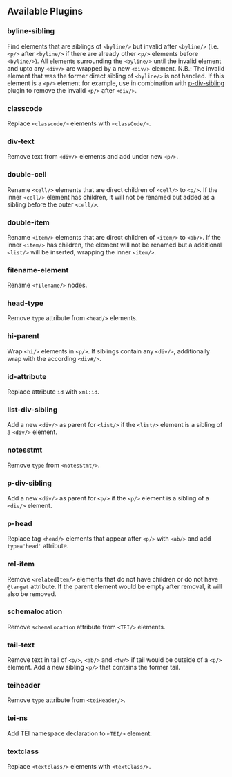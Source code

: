 ## Available Plugins
### byline-sibling
Find elements that are siblings of ```<byline/>``` but invalid after ```<byline/>``` (i.e. ```<p/>``` after ```<byline/>``` if there are already other ```<p/>``` elements before ```<byline/>```). All elements surrounding the ```<byline/>``` until the invalid element and upto any ```<div/>``` are wrapped by a new ```<div/>``` element.
N.B.: The invalid element that was the former direct sibling of ```<byline/>``` is not handled. If this element is a  ```<p/>``` element for example,  use in combination with [p-div-sibling](#p-div-sibling) plugin to remove the invalid ```<p/>``` after  ```<div/>```.

### classcode
Replace ```<classcode/>``` elements with ```<classCode/>```.

### div-text
Remove text from ```<div/>``` elements and add under new ```<p/>```.

### double-cell
Rename ```<cell/>``` elements that are direct children of ```<cell/>``` to ```<p/>```. If the inner ```<cell/>``` element has children, it will not be renamed but added as a sibling before the outer ```<cell/>```.

### double-item
Rename ```<item/>``` elements that are direct children of  ```<item/>``` to ```<ab/>```. If the inner ```<item/>``` has children, the element will not be renamed but a additional ```<list/>``` will be inserted, wrapping the inner ```<item/>```.

### filename-element
Rename ```<filename/>``` nodes.

### head-type
Remove ```type``` attribute from ```<head/>``` elements.

### hi-parent
Wrap ```<hi/>``` elements in ```<p/>```. If siblings contain any ```<div/>```, additionally wrap with the according ```<div#/>```.

### id-attribute
Replace attribute ```id``` with ```xml:id```.

### list-div-sibling
Add a new ```<div/>``` as parent for ```<list/>``` if the  ```<list/>``` element is a sibling of a ```<div/>``` element.

### notesstmt
Remove ```type``` from ```<notesStmt/>```.

### p-div-sibling
Add a new ```<div/>``` as parent for ```<p/>``` if the  ```<p/>``` element is a sibling of a ```<div/>``` element.

### p-head
Replace tag ```<head/>``` elements that appear after ```<p/>``` with ```<ab/>``` and add ```type='head'``` attribute.

### rel-item
Remove ```<relatedItem/>``` elements that do not have children or do not have ```@target``` attribute. If the parent element would be empty after removal, it will also be removed.

### schemalocation
Remove ```schemaLocation``` attribute from ```<TEI/>``` elements.

### tail-text
Remove text in tail of ```<p/>```, ```<ab/>``` and ```<fw/>``` if tail would be outside of a ```<p/>``` element. Add a new sibling ```<p/>``` that contains the former tail.

### teiheader
Remove ```type``` attribute from ```<teiHeader/>```.

### tei-ns
Add TEI namespace declaration to ```<TEI/>``` element.

### textclass
Replace ```<textclass/>``` elements with ```<textClass/>```.
